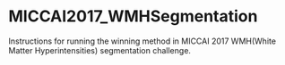 # MICCAI2017_WMHSegmentation
Instructions for running the winning method in MICCAI 2017 WMH(White Matter Hyperintensities) segmentation challenge.
